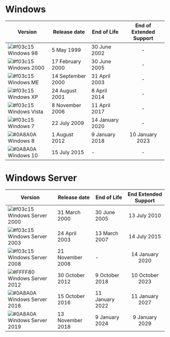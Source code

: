 # Windows

| Version | Release date | End of Life | End of Extended Support |
| ------ | ------ | ------ |:------:|
| ![#f03c15](https://placehold.it/15/f03c15/000000?text=+) Windows 98 | 5 May 1999 | 30 June 2002 | - |
| ![#f03c15](https://placehold.it/15/f03c15/000000?text=+) Windows 2000 | 17 February 2000 | 30 June 2005 | - |
| ![#f03c15](https://placehold.it/15/f03c15/000000?text=+) Windows ME | 14 September 2000 | 31 April 2003 | - |
| ![#f03c15](https://placehold.it/15/f03c15/000000?text=+) Windows XP | 24 August 2001 | 8 April 2014 | - |
| ![#f03c15](https://placehold.it/15/f03c15/000000?text=+) Windows Vista | 8 November 2006 | 11 April 2017 | - |
| ![#f03c15](https://placehold.it/15/f03c15/000000?text=+) Windows 7 | 22 July 2009 | 14 January 2020 | - |
| ![#0A8A0A](https://placehold.it/15/0A8A0A/000000?text=+) Windows 8 | 1 August 2012 | 9 January 2018 |10 January 2023 |
| ![#0A8A0A](https://placehold.it/15/0A8A0A/000000?text=+) Windows 10 | 15 July 2015 | - | - |


# Windows Server

| Version | Release date | End of Life | End Extended Support |
| ------ | ------ | ------ |:------:|
| ![#f03c15](https://placehold.it/15/f03c15/000000?text=+) Windows Server 2000 | 31 March 2000 | 30 June 2005 | 13 July 2010 |
| ![#f03c15](https://placehold.it/15/f03c15/000000?text=+) Windows Server 2003 | 24 April 2003 | 13 March 2007 | 14 July 2015 |
| ![#f03c15](https://placehold.it/15/f03c15/000000?text=+) Windows Server 2008 | 21 November 2008 | - | 14 January 2020 |
| ![#FFFF80](https://placehold.it/15/FFFF80/000000?text=+) Windows Server 2012 | 30 October 2012 | 9 October 2018 | 10 October 2023 |
| ![#0A8A0A](https://placehold.it/15/0A8A0A/000000?text=+) Windows Server 2016 | 15 October 2016 | 11 January 2022 | 11 January 2027 |
| ![#0A8A0A](https://placehold.it/15/0A8A0A/000000?text=+) Windows Server 2019 | 13 November 2018 | 9 January 2024 | 9 January 2029 |
